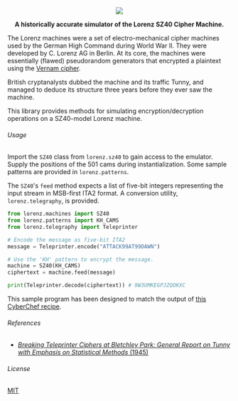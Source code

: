 <p align="center">
  <img src="https://upload.wikimedia.org/wikipedia/commons/3/3e/C._Lorenz_logo.png">
</p>

<p align="center">
  <b>A historically accurate simulator of the Lorenz SZ40 Cipher Machine.</b>
</p>

The Lorenz machines were a set of electro-mechanical cipher machines used by the German High Command during World War II. They were developed by C. Lorenz AG in Berlin. At its core, the machines were essentially (flawed) pseudorandom generators that encrypted a plaintext using the [Vernam cipher](https://en.wikipedia.org/wiki/Gilbert_Vernam#The_Vernam_cipher).

British cryptanalysts dubbed the machine and its traffic Tunny, and managed to deduce its structure three years before they ever saw the machine.

This library provides methods for simulating encryption/decryption operations on a SZ40-model Lorenz machine.

###### Usage

Import the `SZ40` class from `lorenz.sz40` to gain access to the emulator. Supply the positions of the 501 cams during instantialization. Some sample patterns are provided in `lorenz.patterns`.

The `SZ40`'s `feed` method expects a list of five-bit integers representing the input stream in MSB-first ITA2 format. A conversion utility, `lorenz.telegraphy`, is provided.

```python
from lorenz.machines import SZ40
from lorenz.patterns import KH_CAMS 
from lorenz.telegraphy import Teleprinter

# Encode the message as five-bit ITA2
message = Teleprinter.encode("ATTACK99AT99DAWN")

# Use the 'KH' pattern to encrypt the message.
machine = SZ40(KH_CAMS)
ciphertext = machine.feed(message)

print(Teleprinter.decode(ciphertext)) # 9W3UMKEGPJZQOKXC
```

This sample program has been designed to match the output of [this CyberChef recipe](https://gchq.github.io/CyberChef/#recipe=Lorenz('SZ40','Custom',false,'Send','ITA2','Plaintext','5/8/9',1,1,1,1,1,1,1,1,1,1,1,1,'x.x...xx.x.x..xxx.x.x.xxxx.x.x.x.x.x..x.xx.','x.xx.x.xxx..x.x.x..x.xx.x.xxx.x....x.xx.x.x.x..','x.x.x.x..xxx....x.x.xx.x.x.x..xxx.x.x..x.x.xx..x.x.','..xx...xxxxx.x.x.xx...x.xx.x.x..x.x.xx.x..x.x.x.x.x.x','.xx...xx.x..x.xx.x...x.x.x.x.x.x.x.x.xx..xxxx.x.x...xx.x..x','.x.x.x.x.x.x...x.x.x...x.x.x...x.x...','..xxxx.xxxx.xxx.xxxx.xx....xxx.xxxx.xxxx.xxxx.xxxx.xxx.xxxx..','..x...xxx.x.xxxx.x...x.x..xxx....xx.xxxx.','.x..xxx...x.xxxx..xx..x..xx.xx.','...xx..x.xxx...xx...xx..xx.xx','.xx..x..xxxx..xx.xxx....x.','.xx..xx....xxxx.x..x.x.')&input=QVRUQUNLOTlBVDk5REFXTg).

###### References

* [*Breaking Teleprinter Ciphers at Bletchley Park: General Report on Tunny with Emphasis on Statistical Methods* (1945)](https://doi.org/10.1002/9781119061601)

###### License

[MIT](https://choosealicense.com/licenses/mit/)
